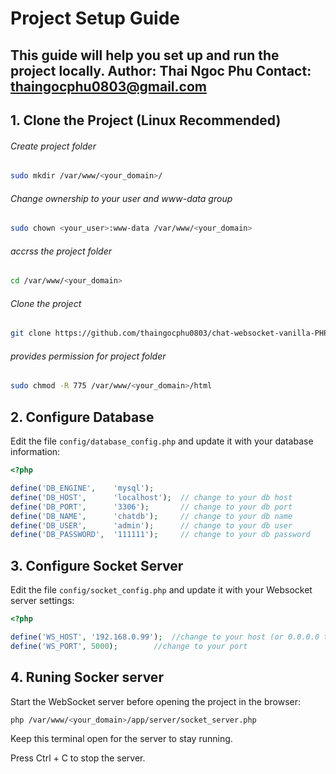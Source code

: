 # Project Setup Guide
This guide will help you set up and run the project locally.
Author: Thai Ngoc Phu
Contact: thaingocphu0803@gmail.com
---


## 1️. Clone the Project (Linux Recommended)

###### Create project folder
```bash
sudo mkdir /var/www/<your_domain>/
```
###### Change ownership to your user and www-data group
```bash
sudo chown <your_user>:www-data /var/www/<your_domain>
```
###### accrss the project folder
```bash
cd /var/www/<your_domain>
```
###### Clone the project
```bash
git clone https://github.com/thaingocphu0803/chat-websocket-vanilla-PHP.git .
```
###### provides permission for project folder
```bash
sudo chmod -R 775 /var/www/<your_domain>/html
```

## 2. Configure Database

Edit the file `config/database_config.php` and update it with your database information:

```php
<?php

define('DB_ENGINE',    'mysql');      
define('DB_HOST',      'localhost');  // change to your db host
define('DB_PORT',      '3306');       // change to your db port
define('DB_NAME',      'chatdb');     // change to your db name
define('DB_USER',      'admin');      // change to your db user
define('DB_PASSWORD',  '111111');     // change to your db password
```

## 3. Configure Socket Server

Edit the file `config/socket_config.php` and update it with your Websocket server settings:

```php
<?php

define('WS_HOST', '192.168.0.99'); 	//change to your host (or 0.0.0.0 to accept all IP)
define('WS_PORT', 5000);		//change to your port

```

## 4. Runing Socker server
Start the WebSocket server before opening the project in the browser:

```bash
php /var/www/<your_domain>/app/server/socket_server.php
```
Keep this terminal open for the server to stay running.

Press Ctrl + C to stop the server.
